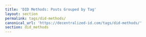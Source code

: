 ```yaml
---
title: 'DID Methods: Posts Grouped by Tag'
layout: section
permalink: tags/did-methods/
canonical_url: 'https://decentralized-id.com/tags/did-methods/'
section: did_methods
---
```

